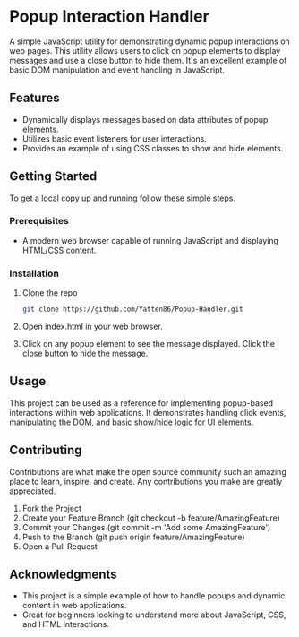 # Popup Interaction Handler

A simple JavaScript utility for demonstrating dynamic popup interactions on web pages. This utility allows users to click on popup elements to display messages and use a close button to hide them. It's an excellent example of basic DOM manipulation and event handling in JavaScript.

## Features

- Dynamically displays messages based on data attributes of popup elements.
- Utilizes basic event listeners for user interactions.
- Provides an example of using CSS classes to show and hide elements.

## Getting Started

To get a local copy up and running follow these simple steps.

### Prerequisites

- A modern web browser capable of running JavaScript and displaying HTML/CSS content.

### Installation

1. Clone the repo
   ```sh
   git clone https://github.com/Yatten86/Popup-Handler.git
   ```
2. Open index.html in your web browser.

3. Click on any popup element to see the message displayed. Click the close button to hide the message.

## Usage

This project can be used as a reference for implementing popup-based interactions within web applications. It demonstrates handling click events, manipulating the DOM, and basic show/hide logic for UI elements.

## Contributing

Contributions are what make the open source community such an amazing place to learn, inspire, and create. Any contributions you make are greatly appreciated.

1. Fork the Project
2. Create your Feature Branch (git checkout -b feature/AmazingFeature)
3. Commit your Changes (git commit -m 'Add some AmazingFeature')
4. Push to the Branch (git push origin feature/AmazingFeature)
5. Open a Pull Request

## Acknowledgments

- This project is a simple example of how to handle popups and dynamic content in web applications.
- Great for beginners looking to understand more about JavaScript, CSS, and HTML interactions.
